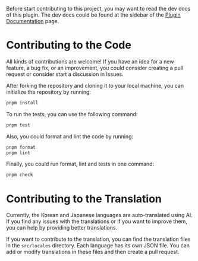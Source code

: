 Before start contributing to this project, you may want to read the dev docs of this plugin.
The dev docs could be found at the sidebar of the [Plugin Documentation](https://github.com/nfnfgo/obsidian-aliasor/wiki) page.

# Contributing to the Code

All kinds of contributions are welcome! If you have an idea for a new feature, a bug fix, or an improvement, you could consider creating a pull request or consider start a discussion in Issues.

After forking the repository and cloning it to your local machine, you can initialize the repository by running:

```bash
pnpm install
```

To run the tests, you can use the following command:

```bash
pnpm test
```

Also, you could format and lint the code by running:

```bash
pnpm format
pnpm lint
```

Finally, you could run format, lint and tests in one command:

```bash
pnpm check
```

# Contributing to the Translation

Currently, the Korean and Japanese languages are auto-translated using AI. If you find any issues with the translations or if you want to improve them, you can help by providing better translations.

If you want to contribute to the translation, you can find the translation files in the `src/locales` directory. Each language has its own JSON file. You can add or modify translations in these files and then create a pull request.
